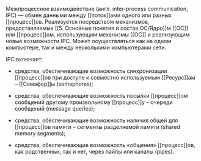 Межпроцессное взаимодействие (англ. inter-process communication, IPC) — обмен данными между [[поток]]ами одного или разных [[процесс]]ов. Реализуется посредством механизмов, предоставляемых [[5. Основные понятия и состав ОС/Ядро]]м [[ОС]] или [[процесс]]ом, использующим механизмы [[ОС]] и реализующим новые возможности IPC. Может осуществляться как на одном компьютере, так и между несколькими компьютерами сети.

IPC включает:

-   средства, обеспечивающие возможность синхронизации [[процесс]]ов при доступе к совместно используемым [[Ресурс]]ам – [[Семафор]]ы (semaphores);
    
-   средства, обеспечивающие возможность посылки [[процесс]]ом сообщений другому произвольному [[процесс]]у – очереди сообщений (message queries);
    
-   средства, обеспечивающие возможность наличия общей для [[процесс]]ов памяти – сегменты разделяемой памяти (shared memory segments);
    
-   средства, обеспечивающие возможность «общения» [[процесс]]ов, как родственных, так и нет, через пайпы или каналы (pipes).